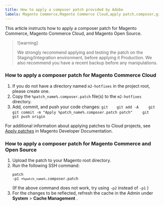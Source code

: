 ```yaml
---
title: How to apply a composer patch provided by Adobe
labels: Magento Commerce,Magento Commerce Cloud,apply patch,composer,git,how to,patch,Adobe Commerce
---
```


This article instructs how to apply a composer patch for Magento Commerce, Magento Commerce Cloud, and Magento Open Source.

>![warning]
>
>We strongly recommend applying and testing the patch on the Staging/Integration environment, before applying it Production. We also recommend you have a recent backup before any manipulations.

<h3 id="cloud">How to apply a composer patch for Magento Commerce Cloud</h3>

1. If you do not have a directory named `m2-hotfixes` in the project root, please create one.
1. Copy the `%patch_name%.composer.patch` file(s) to the `m2-hotfixes` directory.
1. Add, commit, and push your code changes:    ```git    git add -A    ```    ```git    git commit -m "Apply %patch_name%.composer.patch patch"    ```    ```git    git push origin    ```    

For additional information about applying patches to Cloud projects, see [Apply patches](https://devdocs.magento.com/cloud/project/project-patch.html) in Magento Developer Documentation.

<h3 id="commerce">How to apply a composer patch for Magento Commerce and Open Source</h3>

1. Upload the patch to your Magento root directory.
1. Run the following SSH command:    <pre><code class="language-git">patch -p1 <<code>%patch_name%</code>.composer.patch</code></pre>    (If the above command does not work, try using `-p2` instead of `-p1` )
1. For the changes to be reflected, refresh the cache in the Admin under **System** > **Cache Management** .
